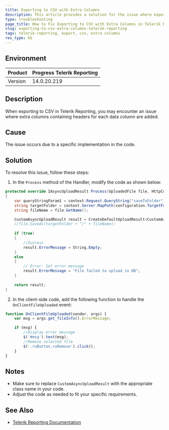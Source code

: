 ```yaml
---
title: Exporting to CSV with Extra Columns
description: This article provides a solution for the issue where exporting to CSV produces extra columns containing headers for each data column in Telerik Reporting.
type: troubleshooting
page_title: How to Fix Exporting to CSV with Extra Columns in Telerik Reporting
slug: exporting-to-csv-extra-columns-telerik-reporting
tags: telerik-reporting, export, csv, extra columns
res_type: kb
---
```


## Environment
| Product   | Progress Telerik Reporting |
|-----------|---------------------------|
| Version   | 14.0.20.219              |

## Description
When exporting to CSV in Telerik Reporting, you may encounter an issue where extra columns containing headers for each data column are added.

## Cause
The issue occurs due to a specific implementation in the code.

## Solution
To resolve this issue, follow these steps:

1. In the `Process` method of the Handler, modify the code as shown below:

```csharp
protected override IAsyncUploadResult Process(UploadedFile file, HttpContext context, IAsyncUploadConfiguration configuration, string tempFileName)
{
    var queryStringParam1 = context.Request.QueryString["saveToFolder"];
    string targetFolder = context.Server.MapPath(configuration.TargetFolder);
    string fileName = file.GetName();      

    CustomAsyncUploadResult result = CreateDefaultUploadResult<CustomAsyncUploadResult>(file);
    //file.SaveAs(targetFolder + "/" + fileName);
     
    if (true)
    {
        //Success
        result.ErrorMessage = String.Empty;
    }
    else
    {
        // Error. Set error message      
        result.ErrorMessage = "File failed to upload in DB";
    }   
    
    return result;
}
```

2. In the client-side code, add the following function to handle the `OnClientFileUploaded` event:

```javascript
function OnClientFileUploaded(sender, args) {
    var msg = args.get_fileInfo().ErrorMessage;

    if (msg) {
        //Display error message
        $('#msg').text(msg);
        //Remove selected file
        $('.ruButton.ruRemove').click();
    }
}
```

## Notes
- Make sure to replace `CustomAsyncUploadResult` with the appropriate class name in your code.
- Adjust the code as needed to fit your specific requirements.

## See Also
- [Telerik Reporting Documentation](https://docs.telerik.com/reporting/overview)
